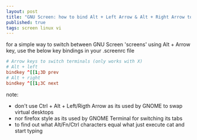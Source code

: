 ```yaml
---
layout: post
title: "GNU Screen: how to bind Alt + Left Arrow & Alt + Right Arrow to \tprev/next"
published: true
tags: screen linux vi
---
```

for a simple way to switch between GNU Screen 'screens' 
using Alt + Arrow key, use the below key bindings in your .screenrc file

``` conf
# Arrow keys to switch terminals (only works with X) 
# Alt + left 
bindkey ^[[1;3D prev 
# Alt + right 
bindkey ^[[1;3C next 
```

note: 

 * don't use Ctrl + Alt + Left/Rigth Arrow as its used by GNOME to swap virtual desktops 
 * nor firefox style as its used by GNOME Terminal for switching its tabs 
 * to find out what Alt/Fn/Ctrl characters equal what just execute cat and start typing
